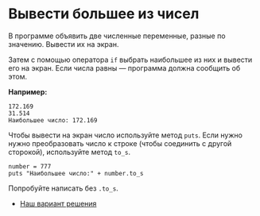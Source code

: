 # Вывести большее из чисел 

В программе объявить две численные переменные, разные по значению. Вывести их на экран.

Затем с помощью оператора `if` выбрать наибольшее из них и вывести его на экран. Если числа равны — программа должна сообщить об этом.

**Например:**

```
172.169
31.514	
Наибольшее число: 172.169
```

<div class="rubyrush-task-hint">

Чтобы вывести на экран число используйте метод `puts`. Если нужно нужно преобразовать число к строке (чтобы соединить с другой сторокой), используйте метод `to_s`.

```
number = 777
puts "Наибольшее число:" + number.to_s
```

Попробуйте написать без `.to_s`.

</div>


<div class="rubyrush-task-answer">


<ul>
<li><a href="https://github.com/aristofun/rubyrush-path/blob/master/steps/if-variables-01/solution/biggest_number.rb" class="rubyrush-task-solution-link">Наш вариант решения</a></li></ul>

</div>
